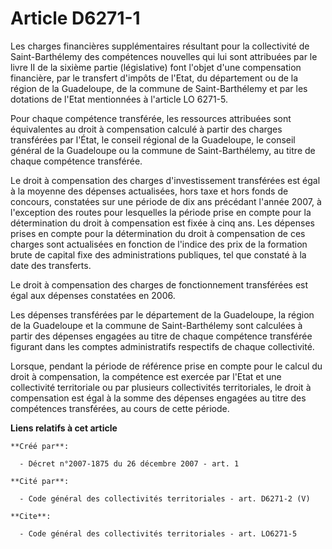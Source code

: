 # Article D6271-1

Les charges financières supplémentaires résultant pour la collectivité de Saint-Barthélemy des compétences nouvelles qui lui
sont attribuées par le livre II de la sixième partie (législative) font l'objet d'une compensation financière, par le
transfert d'impôts de l'Etat, du département ou de la région de la Guadeloupe, de la commune de Saint-Barthélemy et par les
dotations de l'Etat mentionnées à l'article LO 6271-5. 

Pour chaque compétence transférée, les ressources attribuées sont équivalentes au droit à compensation calculé à partir des
charges transférées par l'État, le conseil régional de la Guadeloupe, le conseil général de la Guadeloupe ou la commune de
Saint-Barthélemy, au titre de chaque compétence transférée. 

Le droit à compensation des charges d'investissement transférées est égal à la moyenne des dépenses actualisées, hors taxe et
hors fonds de concours, constatées sur une période de dix ans précédant l'année 2007, à l'exception des routes pour
lesquelles la période prise en compte pour la détermination du droit à compensation est fixée à cinq ans. Les dépenses prises
en compte pour la détermination du droit à compensation de ces charges sont actualisées en fonction de l'indice des prix de
la formation brute de capital fixe des administrations publiques, tel que constaté à la date des transferts. 

Le droit à compensation des charges de fonctionnement transférées est égal aux dépenses constatées en 2006. 

Les dépenses transférées par le département de la Guadeloupe, la région de la Guadeloupe et la commune de Saint-Barthélemy
sont calculées à partir des dépenses engagées au titre de chaque compétence transférée figurant dans les comptes
administratifs respectifs de chaque collectivité. 

Lorsque, pendant la période de référence prise en compte pour le calcul du droit à compensation, la compétence est exercée
par l'Etat et une collectivité territoriale ou par plusieurs collectivités territoriales, le droit à compensation est égal à
la somme des dépenses engagées au titre des compétences transférées, au cours de cette période.

**Liens relatifs à cet article**

	**Créé par**:

	  - Décret n°2007-1875 du 26 décembre 2007 - art. 1

	**Cité par**:

	  - Code général des collectivités territoriales - art. D6271-2 (V)

	**Cite**:

	  - Code général des collectivités territoriales - art. LO6271-5

